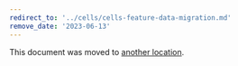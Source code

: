 ```yaml
---
redirect_to: '../cells/cells-feature-data-migration.md'
remove_date: '2023-06-13'
---
```


This document was moved to [another location](../cells/cells-feature-data-migration.md).

<!-- This redirect file can be deleted after <2023-06-13>. -->
<!-- Redirects that point to other docs in the same project expire in three months. -->
<!-- Redirects that point to docs in a different project or site (link is not relative and starts with `https:`) expire in one year. -->
<!-- Before deletion, see: https://docs.gitlab.com/ee/development/documentation/redirects.html -->
